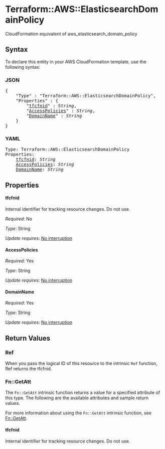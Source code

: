 # Terraform::AWS::ElasticsearchDomainPolicy

CloudFormation equivalent of aws_elasticsearch_domain_policy

## Syntax

To declare this entity in your AWS CloudFormation template, use the following syntax:

### JSON

<pre>
{
    "Type" : "Terraform::AWS::ElasticsearchDomainPolicy",
    "Properties" : {
        "<a href="#tfcfnid" title="tfcfnid">tfcfnid</a>" : <i>String</i>,
        "<a href="#accesspolicies" title="AccessPolicies">AccessPolicies</a>" : <i>String</i>,
        "<a href="#domainname" title="DomainName">DomainName</a>" : <i>String</i>
    }
}
</pre>

### YAML

<pre>
Type: Terraform::AWS::ElasticsearchDomainPolicy
Properties:
    <a href="#tfcfnid" title="tfcfnid">tfcfnid</a>: <i>String</i>
    <a href="#accesspolicies" title="AccessPolicies">AccessPolicies</a>: <i>String</i>
    <a href="#domainname" title="DomainName">DomainName</a>: <i>String</i>
</pre>

## Properties

#### tfcfnid

Internal identifier for tracking resource changes. Do not use.

_Required_: No

_Type_: String

_Update requires_: [No interruption](https://docs.aws.amazon.com/AWSCloudFormation/latest/UserGuide/using-cfn-updating-stacks-update-behaviors.html#update-no-interrupt)

#### AccessPolicies

_Required_: Yes

_Type_: String

_Update requires_: [No interruption](https://docs.aws.amazon.com/AWSCloudFormation/latest/UserGuide/using-cfn-updating-stacks-update-behaviors.html#update-no-interrupt)

#### DomainName

_Required_: Yes

_Type_: String

_Update requires_: [No interruption](https://docs.aws.amazon.com/AWSCloudFormation/latest/UserGuide/using-cfn-updating-stacks-update-behaviors.html#update-no-interrupt)

## Return Values

### Ref

When you pass the logical ID of this resource to the intrinsic `Ref` function, Ref returns the tfcfnid.

### Fn::GetAtt

The `Fn::GetAtt` intrinsic function returns a value for a specified attribute of this type. The following are the available attributes and sample return values.

For more information about using the `Fn::GetAtt` intrinsic function, see [Fn::GetAtt](https://docs.aws.amazon.com/AWSCloudFormation/latest/UserGuide/intrinsic-function-reference-getatt.html).

#### tfcfnid

Internal identifier for tracking resource changes. Do not use.


